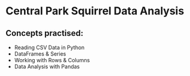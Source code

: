 # Central Park Squirrel Data Analysis

## Concepts practised:
- Reading CSV Data in Python
- DataFrames & Series
- Working with Rows & Columns
- Data Analysis with Pandas
